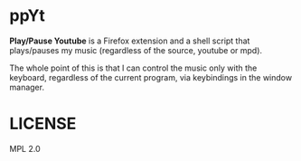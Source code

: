 ppYt
====
**Play/Pause Youtube** is a Firefox extension and a shell script that plays/pauses my music
(regardless of the source, youtube or mpd).

The whole point of this is that I can control the music only with the keyboard, regardless of the current program,
via keybindings in the window manager.


LICENSE
=======
MPL 2.0
